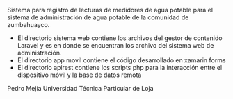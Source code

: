 Sistema para registro de lecturas de medidores de agua potable para el sistema de administración de agua potable de la comunidad de zumbahuayco.
- El directorio sistema web contiene los archivos del gestor de contenido Laravel y es en donde se encuentran los archivo del sistema web de administración.
- El directorio app movil contiene el código desarrollado en xamarin forms
- El directorio apirest contiene los scripts php para la interacción entre el dispositivo móvil y la base de datos remota

Pedro Mejía
Universidad Técnica Particular de Loja